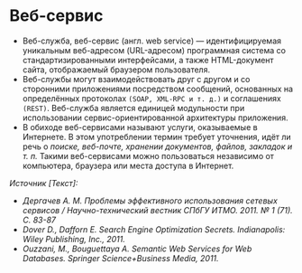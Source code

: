 # Веб-сервис
* Веб-служба, веб-сервис (англ. web service) — идентифицируемая уникальным веб-адресом (URL-адресом) программная система со стандартизированными интерфейсами, а также HTML-документ сайта, отображаемый браузером пользователя.
* Веб-службы могут взаимодействовать друг с другом и со сторонними приложениями посредством сообщений, основанных на определённых протоколах `(SOAP, XML-RPC и т. д.)` и соглашениях `(REST)`. 
  Веб-служба является единицей модульности при использовании сервис-ориентированной архитектуры приложения.
* В обиходе веб-сервисами называют услуги, оказываемые в Интернете.
  В этом употреблении термин требует уточнения, идёт ли речь о _поиске, веб-почте, хранении документов, файлов, закладок и т. п._ 
  Такими веб-сервисами можно пользоваться независимо от компьютера, браузера или места доступа в Интернет.

_Источник [Текст]:_
* _Дергачев А. М. Проблемы эффективного использования сетевых сервисов / Научно-технический вестник СПбГУ ИТМО. 2011. № 1 (71). С. 83-87_
* _Dover D., Dafforn E. Search Engine Optimization Secrets. Indianapolis: Wiley Publishing, Inc., 2011._
* _Ouzzani, M., Bouguettaya A. Semantic Web Services for Web Databases. Springer Science+Business Media, 2011._
